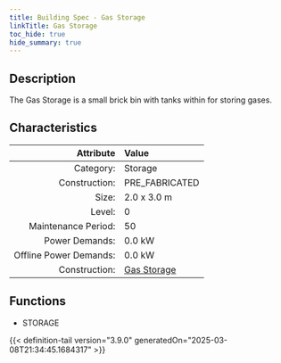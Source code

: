 ```yaml
---
title: Building Spec - Gas Storage
linkTitle: Gas Storage
toc_hide: true
hide_summary: true
---
```

<!-- This is generated by the MarsSim HelpGenertor, do not edit. -->

## Description
The Gas Storage is a small brick bin with tanks within for storing gases.

## Characteristics

| Attribute      | Value |
|--------:|:------|
|Category:|Storage|
|Construction:|PRE_FABRICATED|
|Size:|2.0 x 3.0 m|
|Level:|0|
|Maintenance Period:|50|
|Power Demands:|0.0 kW|
|Offline Power Demands:|0.0 kW|
|Construction:|[Gas Storage](/docs/definitions/construction/gas-storage)|

## Functions
      
- STORAGE





{{< definition-tail version="3.9.0" generatedOn="2025-03-08T21:34:45.1684317" >}}

